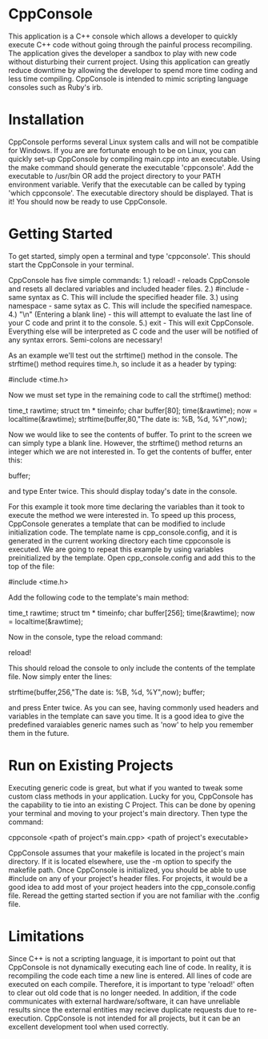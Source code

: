 CppConsole
==========

This application is a C++ console which allows a developer to quickly execute C++ code without going through the painful process recompiling.  The application gives the developer a sandbox to play with new code without disturbing their current project.  Using this application can greatly reduce downtime by allowing the developer to spend more time coding and less time compiling.  CppConsole is intended to mimic scripting language consoles such as Ruby's irb.   

Installation
============

CppConsole performs several Linux system calls and will not be compatible for Windows.  If you are are fortunate enough to be on Linux, you can quickly set-up CppConsole by compiling main.cpp into an executable.  Using the make command should generate the executable 'cppconsole'.  Add the executable to /usr/bin OR add the project directory to your PATH environment variable.  Verify that the executable can be called by typing 'which cppconsole'.  The executable directory should be displayed.  That is it! You should now be ready to use CppConsole.

Getting Started
===============

To get started, simply open a terminal and type 'cppconsole'.  This should start the CppConsole in your terminal.

CppConsole has five simple commands:
1.) reload! - reloads CppConsole and resets all declared variables and included header files.
2.) #include - same syntax as C.  This will include the specified header file.
3.) using namespace - same sytax as C.  This will include the specified namespace.
4.) "\n" (Entering a blank line) - this will attempt to evaluate the last line of your C code and print it to the console.
5.) exit - This will exit CppConsole. 
Everything else will be interpreted as C code and the user will be notified of any syntax errors.  Semi-colons are necessary!

As an example we'll test out the strftime() method in the console.  The strftime() method requires time.h, so include it as a header by typing:

#include <time.h>

Now we must set type in the remaining code to call the strftime() method:

time_t rawtime;
struct tm * timeinfo;
char buffer[80];
time(&rawtime);
now = localtime(&rawtime);
strftime(buffer,80,"The date is: %B, %d, %Y",now);

Now we would like to see the contents of buffer.  To print to the screen we can simply type a blank line.  However, the strftime() method returns an integer which we are not interested in.  To get the contents of buffer, enter this:

buffer;

and type Enter twice.  This should display today's date in the console.

For this example it took more time declaring the variables than it took to execute the method we were interested in.  To speed up this process, CppConsole generates a template that can be modified to include initialization code.  The template name is cpp_console.config, and it is generated in the current working directory each time cppconsole is executed.  We are going to repeat this example by using variables preinitialized by the template.  Open cpp_console.config and add this to the top of the file:

#include <time.h>

Add the following code to the template's main method:

time_t rawtime;
struct tm * timeinfo;
char buffer[256];
time(&rawtime);
now = localtime(&rawtime);

Now in the console, type the reload command:

reload!

This should reload the console to only include the contents of the template file.  Now simply enter the lines:

strftime(buffer,256,"The date is: %B, %d, %Y",now);
buffer;

and press Enter twice.  As you can see, having commonly used headers and variables in the template can save you time.  It is a good idea to give the predefined varaiables generic names such as 'now' to help you remember them in the future.

Run on Existing Projects
========================

Executing generic code is great, but what if you wanted to tweak some custom class methods in your application.  Lucky for you, CppConsole has the capability to tie into an existing C Project.  This can be done by opening your terminal and moving to your project's main directory.  Then type the command:

cppconsole <path of project's main.cpp> <path of project's executable>

CppConsole assumes that your makefile is located in the project's main directory.  If it is located elsewhere, use the -m option to specify the makefile path. Once CppConsole is initialized, you should be able to use #include on any of your project's header files.  For projects, it would be a good idea to add most of your project headers into the cpp_console.config file.  Reread the getting started section if you are not familiar with the .config file.  

Limitations
===========
Since C++ is not a scripting language, it is important to point out that CppConsole is not dynamically executing each line of code.  In reality, it is recompiling the code each time a new line is entered.  All lines of code are executed on each compile.  Therefore, it is important to type 'reload!' often to clear out old code that is no longer needed.  In addition, if the code communicates with external hardware/software, it can have unreliable results since the external entities may recieve duplicate requests due to re-execution. CppConsole is not intended for all projects, but it can be an excellent development tool when used correctly. 
